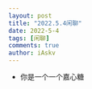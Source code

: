 ```yaml
--- 
layout: post 
title: "2022.5.4闲聊" 
date: 2022-5-4 
tags: [闲聊] 
comments: true 
author: iAskv
---
```


- 你是一个一个嘉心糖 

